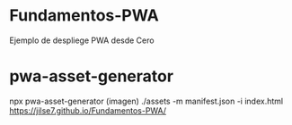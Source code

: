 # Fundamentos-PWA
Ejemplo de despliege PWA desde Cero
# pwa-asset-generator
npx pwa-asset-generator (imagen) ./assets -m manifest.json -i index.html
 https://jilse7.github.io/Fundamentos-PWA/
